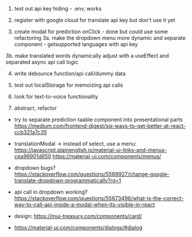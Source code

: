 1. test out api key hiding - .env, works
2. register with google cloud for translate api key but don't use it yet

3. create modal for prediction onClick - done but could use some refactoring
3a. make the dropdown menu more dynamic and separate component - getsupported languages with api key

3b. make translated words dynamically adjust with a useEffect and separated async api call logic

4. write debounce function/api call/dummy data

5. test out localStorage for memoizing api calls

6. look for text-to-voice functionality

7. abstract, refactor
- try to separate prediction taable component into presentational parts
https://medium.com/frontend-digest/six-ways-to-get-better-at-react-ccb321a7c35

- translationModal -> instead of select, use a menu:
https://javascript.plainenglish.io/material-ui-links-and-menus-cea96901d650
 https://material-ui.com/components/menus/
- dropdown bugs? https://stackoverflow.com/questions/5569927/change-google-translate-dropdown-programmatically?rq=1
- api call in dropdown working? https://stackoverflow.com/questions/55673496/what-is-the-correct-way-to-call-api-inside-a-modal-when-its-visible-in-react
- design:
https://mui-treasury.com/components/card/
- https://material-ui.com/components/dialogs/#dialog
